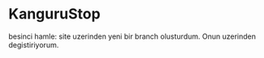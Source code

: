 # KanguruStop
besinci hamle: site uzerinden yeni bir branch olusturdum. Onun uzerinden degistiriyorum.


